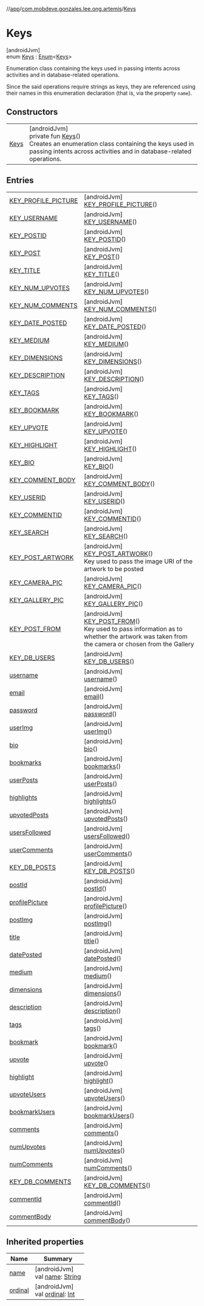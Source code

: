 //[app](../../../index.md)/[com.mobdeve.gonzales.lee.ong.artemis](../index.md)/[Keys](index.md)

# Keys

[androidJvm]\
enum [Keys](index.md) : [Enum](https://kotlinlang.org/api/latest/jvm/stdlib/kotlin/-enum/index.html)<[Keys](index.md)> 

Enumeration class containing the keys used in passing intents across activities and in database-related operations.

Since the said operations require strings as keys, they are referenced using their names in this enumeration declaration (that is, via the property <code>name</code>).

## Constructors

| | |
|---|---|
| [Keys](-keys.md) | [androidJvm]<br>private fun [Keys](-keys.md)()<br>Creates an enumeration class containing the keys used in passing intents across activities and in database-related operations. |

## Entries

| | |
|---|---|
| [KEY_PROFILE_PICTURE](-k-e-y_-p-r-o-f-i-l-e_-p-i-c-t-u-r-e/index.md) | [androidJvm]<br>[KEY_PROFILE_PICTURE](-k-e-y_-p-r-o-f-i-l-e_-p-i-c-t-u-r-e/index.md)() |
| [KEY_USERNAME](-k-e-y_-u-s-e-r-n-a-m-e/index.md) | [androidJvm]<br>[KEY_USERNAME](-k-e-y_-u-s-e-r-n-a-m-e/index.md)() |
| [KEY_POSTID](-k-e-y_-p-o-s-t-i-d/index.md) | [androidJvm]<br>[KEY_POSTID](-k-e-y_-p-o-s-t-i-d/index.md)() |
| [KEY_POST](-k-e-y_-p-o-s-t/index.md) | [androidJvm]<br>[KEY_POST](-k-e-y_-p-o-s-t/index.md)() |
| [KEY_TITLE](-k-e-y_-t-i-t-l-e/index.md) | [androidJvm]<br>[KEY_TITLE](-k-e-y_-t-i-t-l-e/index.md)() |
| [KEY_NUM_UPVOTES](-k-e-y_-n-u-m_-u-p-v-o-t-e-s/index.md) | [androidJvm]<br>[KEY_NUM_UPVOTES](-k-e-y_-n-u-m_-u-p-v-o-t-e-s/index.md)() |
| [KEY_NUM_COMMENTS](-k-e-y_-n-u-m_-c-o-m-m-e-n-t-s/index.md) | [androidJvm]<br>[KEY_NUM_COMMENTS](-k-e-y_-n-u-m_-c-o-m-m-e-n-t-s/index.md)() |
| [KEY_DATE_POSTED](-k-e-y_-d-a-t-e_-p-o-s-t-e-d/index.md) | [androidJvm]<br>[KEY_DATE_POSTED](-k-e-y_-d-a-t-e_-p-o-s-t-e-d/index.md)() |
| [KEY_MEDIUM](-k-e-y_-m-e-d-i-u-m/index.md) | [androidJvm]<br>[KEY_MEDIUM](-k-e-y_-m-e-d-i-u-m/index.md)() |
| [KEY_DIMENSIONS](-k-e-y_-d-i-m-e-n-s-i-o-n-s/index.md) | [androidJvm]<br>[KEY_DIMENSIONS](-k-e-y_-d-i-m-e-n-s-i-o-n-s/index.md)() |
| [KEY_DESCRIPTION](-k-e-y_-d-e-s-c-r-i-p-t-i-o-n/index.md) | [androidJvm]<br>[KEY_DESCRIPTION](-k-e-y_-d-e-s-c-r-i-p-t-i-o-n/index.md)() |
| [KEY_TAGS](-k-e-y_-t-a-g-s/index.md) | [androidJvm]<br>[KEY_TAGS](-k-e-y_-t-a-g-s/index.md)() |
| [KEY_BOOKMARK](-k-e-y_-b-o-o-k-m-a-r-k/index.md) | [androidJvm]<br>[KEY_BOOKMARK](-k-e-y_-b-o-o-k-m-a-r-k/index.md)() |
| [KEY_UPVOTE](-k-e-y_-u-p-v-o-t-e/index.md) | [androidJvm]<br>[KEY_UPVOTE](-k-e-y_-u-p-v-o-t-e/index.md)() |
| [KEY_HIGHLIGHT](-k-e-y_-h-i-g-h-l-i-g-h-t/index.md) | [androidJvm]<br>[KEY_HIGHLIGHT](-k-e-y_-h-i-g-h-l-i-g-h-t/index.md)() |
| [KEY_BIO](-k-e-y_-b-i-o/index.md) | [androidJvm]<br>[KEY_BIO](-k-e-y_-b-i-o/index.md)() |
| [KEY_COMMENT_BODY](-k-e-y_-c-o-m-m-e-n-t_-b-o-d-y/index.md) | [androidJvm]<br>[KEY_COMMENT_BODY](-k-e-y_-c-o-m-m-e-n-t_-b-o-d-y/index.md)() |
| [KEY_USERID](-k-e-y_-u-s-e-r-i-d/index.md) | [androidJvm]<br>[KEY_USERID](-k-e-y_-u-s-e-r-i-d/index.md)() |
| [KEY_COMMENTID](-k-e-y_-c-o-m-m-e-n-t-i-d/index.md) | [androidJvm]<br>[KEY_COMMENTID](-k-e-y_-c-o-m-m-e-n-t-i-d/index.md)() |
| [KEY_SEARCH](-k-e-y_-s-e-a-r-c-h/index.md) | [androidJvm]<br>[KEY_SEARCH](-k-e-y_-s-e-a-r-c-h/index.md)() |
| [KEY_POST_ARTWORK](-k-e-y_-p-o-s-t_-a-r-t-w-o-r-k/index.md) | [androidJvm]<br>[KEY_POST_ARTWORK](-k-e-y_-p-o-s-t_-a-r-t-w-o-r-k/index.md)()<br>Key used to pass the image URI of the artwork to be posted |
| [KEY_CAMERA_PIC](-k-e-y_-c-a-m-e-r-a_-p-i-c/index.md) | [androidJvm]<br>[KEY_CAMERA_PIC](-k-e-y_-c-a-m-e-r-a_-p-i-c/index.md)() |
| [KEY_GALLERY_PIC](-k-e-y_-g-a-l-l-e-r-y_-p-i-c/index.md) | [androidJvm]<br>[KEY_GALLERY_PIC](-k-e-y_-g-a-l-l-e-r-y_-p-i-c/index.md)() |
| [KEY_POST_FROM](-k-e-y_-p-o-s-t_-f-r-o-m/index.md) | [androidJvm]<br>[KEY_POST_FROM](-k-e-y_-p-o-s-t_-f-r-o-m/index.md)()<br>Key used to pass information as to whether the artwork was taken from the camera or chosen from the Gallery |
| [KEY_DB_USERS](-k-e-y_-d-b_-u-s-e-r-s/index.md) | [androidJvm]<br>[KEY_DB_USERS](-k-e-y_-d-b_-u-s-e-r-s/index.md)() |
| [username](username/index.md) | [androidJvm]<br>[username](username/index.md)() |
| [email](email/index.md) | [androidJvm]<br>[email](email/index.md)() |
| [password](password/index.md) | [androidJvm]<br>[password](password/index.md)() |
| [userImg](user-img/index.md) | [androidJvm]<br>[userImg](user-img/index.md)() |
| [bio](bio/index.md) | [androidJvm]<br>[bio](bio/index.md)() |
| [bookmarks](bookmarks/index.md) | [androidJvm]<br>[bookmarks](bookmarks/index.md)() |
| [userPosts](user-posts/index.md) | [androidJvm]<br>[userPosts](user-posts/index.md)() |
| [highlights](highlights/index.md) | [androidJvm]<br>[highlights](highlights/index.md)() |
| [upvotedPosts](upvoted-posts/index.md) | [androidJvm]<br>[upvotedPosts](upvoted-posts/index.md)() |
| [usersFollowed](users-followed/index.md) | [androidJvm]<br>[usersFollowed](users-followed/index.md)() |
| [userComments](user-comments/index.md) | [androidJvm]<br>[userComments](user-comments/index.md)() |
| [KEY_DB_POSTS](-k-e-y_-d-b_-p-o-s-t-s/index.md) | [androidJvm]<br>[KEY_DB_POSTS](-k-e-y_-d-b_-p-o-s-t-s/index.md)() |
| [postId](post-id/index.md) | [androidJvm]<br>[postId](post-id/index.md)() |
| [profilePicture](profile-picture/index.md) | [androidJvm]<br>[profilePicture](profile-picture/index.md)() |
| [postImg](post-img/index.md) | [androidJvm]<br>[postImg](post-img/index.md)() |
| [title](title/index.md) | [androidJvm]<br>[title](title/index.md)() |
| [datePosted](date-posted/index.md) | [androidJvm]<br>[datePosted](date-posted/index.md)() |
| [medium](medium/index.md) | [androidJvm]<br>[medium](medium/index.md)() |
| [dimensions](dimensions/index.md) | [androidJvm]<br>[dimensions](dimensions/index.md)() |
| [description](description/index.md) | [androidJvm]<br>[description](description/index.md)() |
| [tags](tags/index.md) | [androidJvm]<br>[tags](tags/index.md)() |
| [bookmark](bookmark/index.md) | [androidJvm]<br>[bookmark](bookmark/index.md)() |
| [upvote](upvote/index.md) | [androidJvm]<br>[upvote](upvote/index.md)() |
| [highlight](highlight/index.md) | [androidJvm]<br>[highlight](highlight/index.md)() |
| [upvoteUsers](upvote-users/index.md) | [androidJvm]<br>[upvoteUsers](upvote-users/index.md)() |
| [bookmarkUsers](bookmark-users/index.md) | [androidJvm]<br>[bookmarkUsers](bookmark-users/index.md)() |
| [comments](comments/index.md) | [androidJvm]<br>[comments](comments/index.md)() |
| [numUpvotes](num-upvotes/index.md) | [androidJvm]<br>[numUpvotes](num-upvotes/index.md)() |
| [numComments](num-comments/index.md) | [androidJvm]<br>[numComments](num-comments/index.md)() |
| [KEY_DB_COMMENTS](-k-e-y_-d-b_-c-o-m-m-e-n-t-s/index.md) | [androidJvm]<br>[KEY_DB_COMMENTS](-k-e-y_-d-b_-c-o-m-m-e-n-t-s/index.md)() |
| [commentId](comment-id/index.md) | [androidJvm]<br>[commentId](comment-id/index.md)() |
| [commentBody](comment-body/index.md) | [androidJvm]<br>[commentBody](comment-body/index.md)() |

## Inherited properties

| Name | Summary |
|---|---|
| [name](index.md#-968021585%2FProperties%2F-912451524) | [androidJvm]<br>val [name](index.md#-968021585%2FProperties%2F-912451524): [String](https://kotlinlang.org/api/latest/jvm/stdlib/kotlin/-string/index.html) |
| [ordinal](index.md#1848683311%2FProperties%2F-912451524) | [androidJvm]<br>val [ordinal](index.md#1848683311%2FProperties%2F-912451524): [Int](https://kotlinlang.org/api/latest/jvm/stdlib/kotlin/-int/index.html) |
